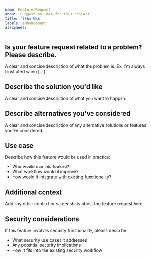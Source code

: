 ```yaml
---
name: Feature Request
about: Suggest an idea for this project
title: '[FEATURE] '
labels: enhancement
assignees: ''
---
```


## Is your feature request related to a problem? Please describe.
A clear and concise description of what the problem is. Ex. I'm always frustrated when [...]

## Describe the solution you'd like
A clear and concise description of what you want to happen.

## Describe alternatives you've considered
A clear and concise description of any alternative solutions or features you've considered.

## Use case
Describe how this feature would be used in practice:
- Who would use this feature?
- What workflow would it improve?
- How would it integrate with existing functionality?

## Additional context
Add any other context or screenshots about the feature request here.

## Security considerations
If this feature involves security functionality, please describe:
- What security use cases it addresses
- Any potential security implications
- How it fits into the existing security workflow